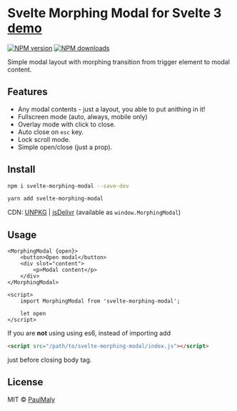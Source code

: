 # Svelte Morphing Modal for Svelte 3 [demo](https://svelte.dev/repl/ed678672e4cc43ad9e0538710d02fba2?version=3)

[![NPM version](https://img.shields.io/npm/v/svelte-morphing-modal.svg?style=flat)](https://www.npmjs.com/package/svelte-morphing-modal) [![NPM downloads](https://img.shields.io/npm/dm/svelte-morphing-modal.svg?style=flat)](https://www.npmjs.com/package/svelte-morphing-modal)

Simple modal layout with morphing transition from trigger element to modal content.

## Features

- Any modal contents - just a layout, you able to put anithing in it!
- Fullscreen mode (auto, always, mobile only)
- Overlay mode with click to close.
- Auto close on `esc` key.
- Lock scroll mode.
- Simple open/close (just a prop).

## Install

```bash
npm i svelte-morphing-modal --save-dev
```

```bash
yarn add svelte-morphing-modal
```

CDN: [UNPKG](https://unpkg.com/svelte-morphing-modal/) | [jsDelivr](https://cdn.jsdelivr.net/npm/svelte-morphing-modal/) (available as `window.MorphingModal`)

## Usage

```svelte
<MorphingModal {open}>
	<button>Open modal</button>
	<div slot="content">
        <p>Modal content</p>
    </div>
</MorphingModal>

<script>
    import MorphingModal from 'svelte-morphing-modal';

    let open
</script>
```

If you are **not** using using es6, instead of importing add 

```html
<script src="/path/to/svelte-morphing-modal/index.js"></script>
```

just before closing body tag.

## License

MIT &copy; [PaulMaly](https://github.com/PaulMaly)

